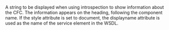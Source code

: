 A string to be displayed when using introspection to show
            information about the CFC. The information appears on the
            heading, following the component name.
            If the style attribute is set to document, the displayname
            attribute is used as the name of the service element in the WSDL.